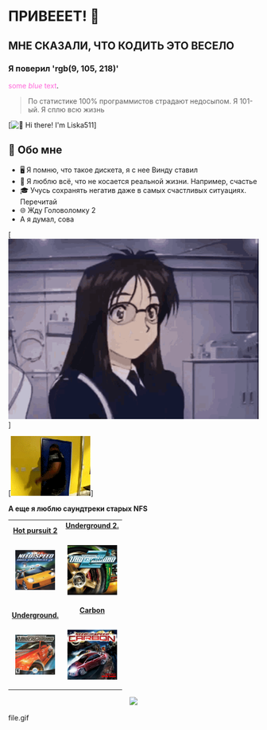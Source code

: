 # ПРИВЕЕЕТ! 👋
## МНЕ СКАЗАЛИ, ЧТО КОДИТЬ ЭТО ВЕСЕЛО
### Я поверил 'rgb(9, 105, 218)'
<span style="color:rgb(255, 105, 218)">some *blue* text</span>.
> По статистике 100% программистов страдают недосыпом. Я 101-ый. Я сплю всю жизнь

[<img src="https://raw.githubusercontent.com/Liska511/Liska511/master/springtrap.gif.jpg" alt="👋 Hi there! I'm Liska511" title="👋 Hi there! I'm Liska511 "/>]

## :book: Обо мне
- 🖥 Я помню, что такое дискета, я с нее Винду ставил
- 💼 Я люблю всё, что не косается реальной жизни. Например, счастье
- 🎓 Учусь сохранять негатив даже в самых счастливых ситуациях. Перечитай
- 🌐 Жду Головоломку 2
- А я думал, сова


[<img src="https://raw.githubusercontent.com/Liska511/Liska511/master/ah-eto-bleh-anime.gif.jpg" alt="👋 Hi there! I'm Liska511" title="👋 Hi there! I'm Liska511 "/>]

[<img src="https://raw.githubusercontent.com/Liska511/Liska511/master/Злой негр.gif.jpg" alt="👋 Hi there! I'm Liska511" title="👋 Hi there! I'm Liska511 "/>]

**А еще я люблю саундтреки старых NFS**
<table width="100%" align="center">
<tr>
<td align="center">
<a href="https://www.youtube.com/playlist?list=PLD500F1A9DB64260">
<strong>Hot pursuit 2</strong>
<br />
<br />


<p>

<img alt="Globe" height="80" src="m1000x1000.jpeg">
</a>
</p>

</td>


<td align="center">
<a href="https://www.youtube.com/playlist?list=PLDE0DBBFAA8E2F771">
<strong>Underground 2.</strong>
<br />
<br />


<p>
<img height="100" alt="Music" src="i.jpeg"> 
</a>
</p>

</td>
</tr>
<tr>
<td align="center">
<a href="https://www.youtube.com/watch?v=IadccBJdMMY&list=PL5TXH58GrZaP6wEnZO_nCLqoLIuU2XpAt">
<strong>Underground.</strong>
<br />
<br />


<p>

<img alt="Globe" height="80" src="7491_5ef8b15a62861.jpg">
</a>
</p>

</td>


<td align="center">
<a href="https://www.youtube.com/playlist?list=PLZPilAQ9a3X2uLFY5Z37kCPYblvayN9tC">
<strong>Carbon</strong>
<br />
<br />


<p>
<img height="100" alt="Music" src="1405_526887.jpg"> 
</a>
</p>

</td>
</tr>
</table>

<div align="center">
<a href="https://github.com/BrunnerLivio/brunnerlivio/issues/62#issuecomment-new"><img src="images/guestbook.svg"></a> 
</div>

file.gif

